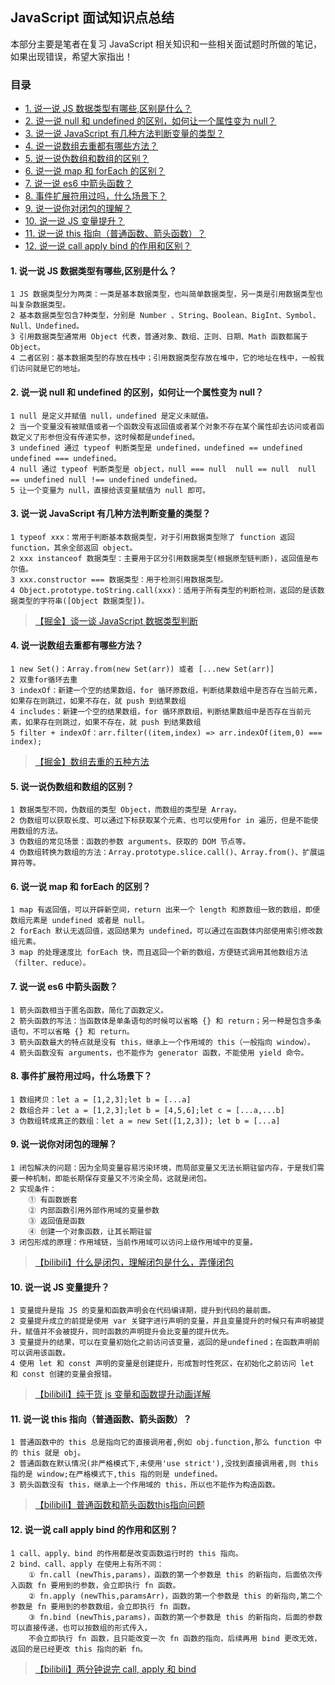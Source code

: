 ## JavaScript 面试知识点总结

本部分主要是笔者在复习 JavaScript 相关知识和一些相关面试题时所做的笔记，如果出现错误，希望大家指出！

### 目录

* [1. 说一说 JS 数据类型有哪些,区别是什么？](#1-说一说-JS-数据类型有哪些,区别是什么)
* [2. 说一说 null 和 undefined 的区别，如何让一个属性变为 null？](#2-说一说-null-和-undefined-的区别，如何让一个属性变为-null)
* [3. 说一说 JavaScript 有几种方法判断变量的类型？](#3-说一说-JavaScript-有几种方法判断变量的类型)
* [4. 说一说数组去重都有哪些方法？](#4-说一说数组去重都有哪些方法)
* [5. 说一说伪数组和数组的区别？](#5-说一说伪数组和数组的区别)
* [6. 说一说 map 和 forEach 的区别？](#6-说一说-map-和-forEach-的区别)
* [7. 说一说 es6 中箭头函数？](#7-说一说-es6-中箭头函数)
* [8. 事件扩展符用过吗，什么场景下？](#8-事件扩展符用过吗，什么场景下)
* [9. 说一说你对闭包的理解？](#9-说一说你对闭包的理解)
* [10. 说一说 JS 变量提升？](#10-说一说-JS-变量提升)
* [11. 说一说 this 指向（普通函数、箭头函数）？](#11-说一说-this-指向（普通函数、箭头函数）)
* [12. 说一说 call apply bind 的作用和区别？](#12-说一说-call-apply-bind-的作用和区别？)

#### 1. 说一说 JS 数据类型有哪些,区别是什么？

```
1 JS 数据类型分为两类：一类是基本数据类型，也叫简单数据类型，另一类是引用数据类型也叫复杂数据类型。
2 基本数据类型包含7种类型，分别是 Number 、String、Boolean、BigInt、Symbol、Null、Undefined。
3 引用数据类型通常用 Object 代表，普通对象、数组、正则、日期、Math 函数都属于 Object。
4 二者区别：基本数据类型的存放在栈中；引用数据类型存放在堆中，它的地址在栈中，一般我们访问就是它的地址。
```

#### 2. 说一说 null 和 undefined 的区别，如何让一个属性变为 null？

```
1 null 是定义并赋值 null，undefined 是定义未赋值。
2 当一个变量没有被赋值或者一个函数没有返回值或者某个对象不存在某个属性却去访问或者函数定义了形参但没有传递实参，这时候都是undefined。
3 undefined 通过 typeof 判断类型是 undefined，undefined == undefined  undefined === undefined。 
4 null 通过 typeof 判断类型是 object，null === null  null == null  null == undefined null !== undefined undefined。
5 让一个变量为 null，直接给该变量赋值为 null 即可。
```

#### 3. 说一说 JavaScript 有几种方法判断变量的类型？

```
1 typeof xxx：常用于判断基本数据类型，对于引用数据类型除了 function 返回 function，其余全部返回 object。
2 xxx instanceof 数据类型：主要用于区分引用数据类型(根据原型链判断)，返回值是布尔值。
3 xxx.constructor === 数据类型：用于检测引用数据类型。
4 Object.prototype.toString.call(xxx)：适用于所有类型的判断检测，返回的是该数据类型的字符串([Object 数据类型])。
```

> [【掘金】谈一谈 JavaScript 数据类型判断](https://juejin.cn/post/7029111905956397070?searchId=202504102041503DCB9FB4AA83CF133BA7)

#### 4. 说一说数组去重都有哪些方法？

```
1 new Set()：Array.from(new Set(arr)) 或者 [...new Set(arr)]
2 双重for循环去重
3 indexOf：新建一个空的结果数组，for 循环原数组，判断结果数组中是否存在当前元素，如果存在则跳过，如果不存在，就 push 到结果数组
4 includes：新建一个空的结果数组，for 循环原数组，判断结果数组中是否存在当前元素，如果存在则跳过，如果不存在，就 push 到结果数组
5 filter + indexOf：arr.filter((item,index) => arr.indexOf(item,0) === index);
```

> [【掘金】数组去重的五种方法](https://juejin.cn/post/7152759573978284040?searchId=20250410182438A55BDFF4B323C5FD67FC)

#### 5. 说一说伪数组和数组的区别？

```
1 数据类型不同，伪数组的类型 Object，而数组的类型是 Array。
2 伪数组可以获取长度、可以通过下标获取某个元素、也可以使用for in 遍历，但是不能使用数组的方法。
3 伪数组的常见场景：函数的参数 arguments、获取的 DOM 节点等。
4 伪数组转换为数组的方法：Array.prototype.slice.call()、Array.from()、扩展运算符等。
```

#### 6. 说一说 map 和 forEach 的区别？

```
1 map 有返回值，可以开辟新空间，return 出来一个 length 和原数组一致的数组，即便数组元素是 undefined 或者是 null。
2 forEach 默认无返回值，返回结果为 undefined，可以通过在函数体内部使用索引修改数组元素。
3 map 的处理速度比 forEach 快，而且返回一个新的数组，方便链式调用其他数组方法（filter、reduce）。
```

#### 7. 说一说 es6 中箭头函数？

```
1 箭头函数相当于匿名函数，简化了函数定义。
2 箭头函数的写法：当函数体是单条语句的时候可以省略 {} 和 return；另一种是包含多条语句，不可以省略 {} 和 return。
3 箭头函数最大的特点就是没有 this，继承上一个作用域的 this（一般指向 window）。
4 箭头函数没有 arguments，也不能作为 generator 函数，不能使用 yield 命令。
```

#### 8. 事件扩展符用过吗，什么场景下？

```
1 数组拷贝：let a = [1,2,3];let b = [...a] 
2 数组合并：let a = [1,2,3];let b = [4,5,6];let c = [...a,...b] 
3 伪数组转成真正的数组：let a = new Set([1,2,3]); let b = [...a]
```

#### 9. 说一说你对闭包的理解？

```
1 闭包解决的问题：因为全局变量容易污染环境，而局部变量又无法长期驻留内存，于是我们需要一种机制，即能长期保存变量又不污染全局，这就是闭包。
2 实现条件：
    ① 有函数嵌套
    ② 内部函数引用外部作用域的变量参数
    ③ 返回值是函数
    ④ 创建一个对象函数，让其长期驻留
3 闭包形成的原理：作用域链，当前作用域可以访问上级作用域中的变量。
```

> [【bilibili】什么是闭包，理解闭包是什么，弄懂闭包](https://www.bilibili.com/video/BV1sd4y1S7Ed/?spm_id_from=333.337.search-card.all.click&vd_source=59a7d9ad927e21d4f309b9c4fd077245)

#### 10. 说一说 JS 变量提升？

```
1 变量提升是指 JS 的变量和函数声明会在代码编译期，提升到代码的最前面。
2 变量提升成立的前提是使用 var 关键字进行声明的变量，并且变量提升的时候只有声明被提升，赋值并不会被提升，同时函数的声明提升会比变量的提升优先。
3 变量提升的结果，可以在变量初始化之前访问该变量，返回的是undefined；在函数声明前可以调用该函数。
4 使用 let 和 const 声明的变量是创建提升，形成暂时性死区，在初始化之前访问 let 和 const 创建的变量会报错。
```

> [【bilibili】纯干货  js 变量和函数提升动画详解](https://www.bilibili.com/video/BV1ah411M7n4/?spm_id_from=333.337.search-card.all.click&vd_source=59a7d9ad927e21d4f309b9c4fd077245)

#### 11. 说一说 this 指向（普通函数、箭头函数）？

```
1 普通函数中的 this 总是指向它的直接调用者,例如 obj.function,那么 function 中的 this 就是 obj。
2 普通函数在默认情况(非严格模式下,未使用'use strict'),没找到直接调用者,则 this 指的是 window;在严格模式下,this 指的则是 undefined。
3 箭头函数没有 this，继承上一个作用域的 this，所以也不能作为构造函数。
```

> [【bilibili】普通函数和箭头函数this指向问题](https://www.bilibili.com/video/BV1SZ4y1f7ML/?spm_id_from=333.337.search-card.all.click&vd_source=59a7d9ad927e21d4f309b9c4fd077245)

#### 12. 说一说 call apply bind 的作用和区别？

```
1 call、apply、bind 的作用都是改变函数运行时的 this 指向。
2 bind、call、apply 在使用上有所不同：
	① fn.call (newThis,params)，函数的第一个参数是 this 的新指向，后面依次传入函数 fn 要用到的参数，会立即执行 fn 函数。  
	② fn.apply (newThis,paramsArr)，函数的第一个参数是 this 的新指向,第二个参数是 fn 要用到的参数数组，会立即执行 fn 函数。  
	③ fn.bind (newThis,params)，函数的第一个参数是 this 的新指向，后面的参数可以直接传递，也可以按数组的形式传入，
	不会立即执行 fn 函数，且只能改变一次 fn 函数的指向，后续再用 bind 更改无效，返回的是已经更改 this 指向的新 fn。
```

> [【bilibili】两分钟说完 call, apply 和 bind](https://www.bilibili.com/video/BV1Ug411F7fZ/?spm_id_from=333.337.search-card.all.click&vd_source=59a7d9ad927e21d4f309b9c4fd077245)

